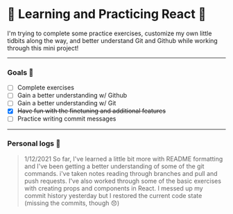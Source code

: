 # :seedling: Learning and Practicing React :seedling:

I'm trying to complete some practice exercises, customize my own little tidbits along the way, and better understand Git and Github while working through this mini project!

***

### Goals :mushroom: 

- [ ] Complete exercises
- [ ] Gain a better understanding w/ Github
- [ ] Gain a better understanding w/ Git
- [x] ~~Have fun with the finetuning and additional features~~
- [ ] Practice writing commit messages

---

### Personal logs :mushroom:
>1/12/2021 
So far, I've learned a little bit more with README formatting and I've been getting a better understanding of some of the git commands. i've taken notes reading through branches and pull and push requests. I've also worked through some of the basic exercises with creating props and components in React. I messed up my commit history yesterday but I restored the current code state (missing the commits, though :disappointed:)
